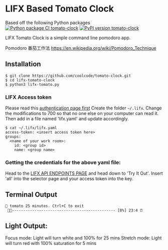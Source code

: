# LIFX Based Tomato Clock

Based off the following Python packages
[![Python package CI tomato-clock](https://github.com/coolcode/tomato-clock/workflows/Python%20package/badge.svg?branch=master)](https://github.com/coolcode/tomato-clock/actions)
[![PyPI version tomato-clock](https://badge.fury.io/py/tomato-clock.svg)](https://pypi.python.org/pypi/tomato-clock/)

LIFX Tomato Clock is a simple command line pomodoro app.

Pomodoro 番茄工作法 https://en.wikipedia.org/wiki/Pomodoro_Technique

## Installation

```
$ git clone https://github.com/coolcode/tomato-clock.git
$ cd lifx-tomato-clock
$ python3 lifx-tomato.py 
```

### LIFX Access token
Please read this [authentication page first]('https://api.developer.lifx.com/docs/authentication')
Create the folder `~/.lifx`. Change the modifications to 700 so that no one else on your computer can read it.
Then add in a file named 'lifx.yaml' and update accordingly.

```
$ cat ~/.lifx/lifx.yaml
access-token: <insert access token here>
groups:
  <name of your work room>:
    id: <group id>
    name: <group name>

```

### Getting the credentials for the above yaml file:
Head to the [LIFX API ENDPOINTS PAGE](https://api.developer.lifx.com/docs/list-lights) and head down to 'Try It Out'.
Insert 'all' into the selector page and your access token into the key.


## Terminal Output
```
🍅 tomato 25 minutes. Ctrl+C to exit
 🍅🍅---------------------------------------------- [8%] 23:4 ⏰ 
```

## Light Output:

Focus mode: Light will turn white and 100% for 25 mins
Stretch mode: Light will turn red with 100% saturation for 5 mins


